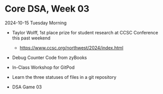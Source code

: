 # Core DSA, Week 03
2024-10-15 Tuesday Morning

* Taylor Wolff, 1st place prize for student research at CCSC Conference this past weekend
	* https://www.ccsc.org/northwest/2024/index.html
	
* Debug Counter Code from zyBooks

* In-Class Workshop for GitPod

* Learn the three statuses of files in a git repository 

* DSA Game 03